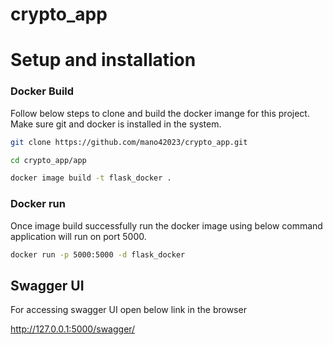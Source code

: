 # crypto_app

# Setup and installation

### Docker Build
Follow below steps to clone and build the docker imange for this project.
Make sure git and docker is installed in the system.

```sh
git clone https://github.com/mano42023/crypto_app.git

cd crypto_app/app

docker image build -t flask_docker .
```

### Docker run
Once image build successfully run the docker image using below command
application will run on port 5000. 
```sh
docker run -p 5000:5000 -d flask_docker
```

## Swagger UI
For accessing swagger UI open below link in the browser

http://127.0.0.1:5000/swagger/
